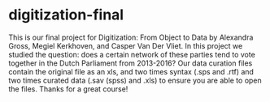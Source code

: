 # digitization-final

This is our final project for Digitization: From Object to Data by Alexandra Gross, Megiel Kerkhoven, and Casper Van Der Vliet. In this project we studied the question: does a certain network of these parties tend to vote together in the Dutch Parliament from 2013-2016? Our data curation files contain the original file as an xls, and two times syntax (.sps and .rtf) and two times curated data (.sav (spss) and .xls) to ensure you are able to open the files. Thanks for a great course!
